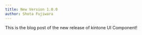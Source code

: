 ```yaml
---
title: New Version 1.0.0
author: Shota Fujiwara
---
```


This is the blog post of the new release of kintone UI Component!

<!--truncate-->
